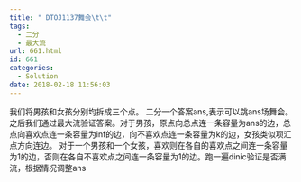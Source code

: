 ```yaml
---
title: " DTOJ1137舞会\t\t"
tags:
  - 二分
  - 最大流
url: 661.html
id: 661
categories:
  - Solution
date: 2018-02-18 11:56:03
---
```


我们将男孩和女孩分别均拆成三个点。 二分一个答案ans,表示可以跳ans场舞会。 之后我们通过最大流验证答案。对于男孩，原点向总点连一条容量为ans的边，总点向喜欢点连一条容量为inf的边，向不喜欢点连一条容量为k的边，女孩类似项汇点方向连边。 对于一个男孩和一个女孩，喜欢则在各自的喜欢点之间连一条容量为1的边，否则在各自不喜欢点之间连一条容量为1的边。跑一遍dinic验证是否满流，根据情况调整ans
